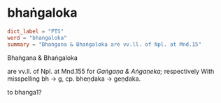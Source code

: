 # bhaṅgaloka

``` toml
dict_label = "PTS"
word = "bhaṅgaloka"
summary = "Bhaṅgana & Bhaṅgaloka are vv.ll. of Npl. at Mnd.15"
```

Bhaṅgana & Bhaṅgaloka

are vv.ll. of Npl. at Mnd.155 for *Gaṅgaṇa & Aṅgaṇeka;* respectively With misspelling bh → g, cp. bheṇḍaka → geṇḍaka.

to bhanga1?

